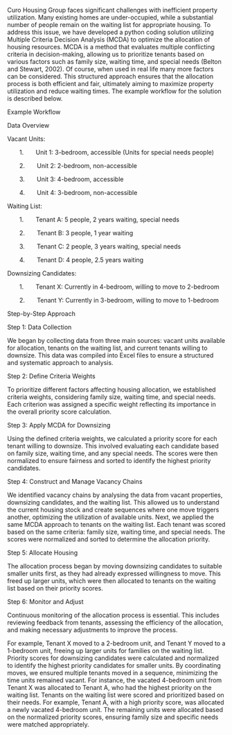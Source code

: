 Curo Housing Group faces significant challenges with inefficient property utilization. Many existing homes are under-occupied, while a substantial number of people remain on the waiting list for appropriate housing. To address this issue, we have developed a python coding solution utilizing Multiple Criteria Decision Analysis (MCDA) to optimize the allocation of housing resources. MCDA is a method that evaluates multiple conflicting criteria in decision-making, allowing us to prioritize tenants based on various factors such as family size, waiting time, and special needs (Belton and Stewart, 2002). Of course, when used in real life many more factors can be considered. This structured approach ensures that the allocation process is both efficient and fair, ultimately aiming to maximize property utilization and reduce waiting times. The example workflow for the solution is described below. 

Example Workflow 

Data Overview

Vacant Units: 

  1.  Unit 1: 3-bedroom, accessible (Units for special needs people) 

  2.  Unit 2: 2-bedroom, non-accessible 

  3.  Unit 3: 4-bedroom, accessible 

  4.  Unit 4: 3-bedroom, non-accessible  

Waiting List: 

  1.  Tenant A: 5 people, 2 years waiting, special needs 

  2.  Tenant B: 3 people, 1 year waiting 

  3.  Tenant C: 2 people, 3 years waiting, special needs 

  4.  Tenant D: 4 people, 2.5 years waiting  

Downsizing Candidates: 

  1.  Tenant X: Currently in 4-bedroom, willing to move to 2-bedroom 

  2.  Tenant Y: Currently in 3-bedroom, willing to move to 1-bedroom 

Step-by-Step Approach 

 Step 1: Data Collection 

We began by collecting data from three main sources: vacant units available for allocation, tenants on the waiting list, and current tenants willing to downsize. This data was compiled into Excel files to ensure a structured and systematic approach to analysis. 


Step 2: Define Criteria Weights 

To prioritize different factors affecting housing allocation, we established criteria weights, considering family size, waiting time, and special needs. Each criterion was assigned a specific weight reflecting its importance in the overall priority score calculation. 
 

Step 3: Apply MCDA for Downsizing 

Using the defined criteria weights, we calculated a priority score for each tenant willing to downsize. This involved evaluating each candidate based on family size, waiting time, and any special needs. The scores were then normalized to ensure fairness and sorted to identify the highest priority candidates. 


Step 4: Construct and Manage Vacancy Chains 

We identified vacancy chains by analysing the data from vacant properties, downsizing candidates, and the waiting list. This allowed us to understand the current housing stock and create sequences where one move triggers another, optimizing the utilization of available units. Next, we applied the same MCDA approach to tenants on the waiting list. Each tenant was scored based on the same criteria: family size, waiting time, and special needs. The scores were normalized and sorted to determine the allocation priority. 


Step 5: Allocate Housing 

The allocation process began by moving downsizing candidates to suitable smaller units first, as they had already expressed willingness to move. This freed up larger units, which were then allocated to tenants on the waiting list based on their priority scores. 
 

Step 6: Monitor and Adjust 

Continuous monitoring of the allocation process is essential. This includes reviewing feedback from tenants, assessing the efficiency of the allocation, and making necessary adjustments to improve the process. 
 

For example, Tenant X moved to a 2-bedroom unit, and Tenant Y moved to a 1-bedroom unit, freeing up larger units for families on the waiting list. Priority scores for downsizing candidates were calculated and normalized to identify the highest priority candidates for smaller units. By coordinating moves, we ensured multiple tenants moved in a sequence, minimizing the time units remained vacant. For instance, the vacated 4-bedroom unit from Tenant X was allocated to Tenant A, who had the highest priority on the waiting list. Tenants on the waiting list were scored and prioritized based on their needs. For example, Tenant A, with a high priority score, was allocated a newly vacated 4-bedroom unit. The remaining units were allocated based on the normalized priority scores, ensuring family size and specific needs were matched appropriately. 

